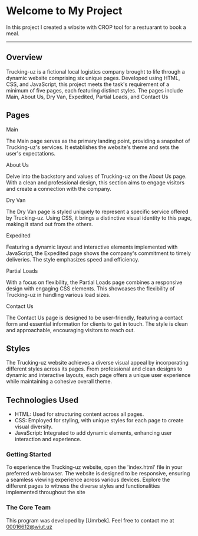 # Welcome to My Project
In this project I created a wibsite with CROP tool for a restuarant to book a meal.
***

## Overview
Trucking-uz is a fictional local logistics company brought to life through a dynamic website comprising six unique pages. Developed using HTML, CSS, and JavaScript, this project meets the task's requirement of a minimum of five pages, each featuring distinct styles. The pages include Main, About Us, Dry Van, Expedited, Partial Loads, and Contact Us 

## Pages
Main

The Main page serves as the primary landing point, providing a snapshot of Trucking-uz's services. It establishes the website's theme and sets the user's expectations.

About Us

Delve into the backstory and values of Trucking-uz on the About Us page. With a clean and professional design, this section aims to engage visitors and create a connection with the company.

Dry Van

The Dry Van page is styled uniquely to represent a specific service offered by Trucking-uz. Using CSS, it brings a distinctive visual identity to this page, making it stand out from the others.

Expedited

Featuring a dynamic layout and interactive elements implemented with JavaScript, the Expedited page shows the company's commitment to timely deliveries. The style emphasizes speed and efficiency.

Partial Loads

With a focus on flexibility, the Partial Loads page combines a responsive design with engaging CSS elements. This showcases the flexibility of Trucking-uz in handling various load sizes.

Contact Us

The Contact Us page is designed to be user-friendly, featuring a contact form and essential information for clients to get in touch. The style is clean and approachable, encouraging visitors to reach out.

## Styles
The Trucking-uz website achieves a diverse visual appeal by incorporating different styles across its pages. From professional and clean designs to dynamic and interactive layouts, each page offers a unique user experience while maintaining a cohesive overall theme.
## Technologies Used
<ul>
    <li>HTML: Used for structuring content across all pages.</li>
    <li>CSS: Employed for styling, with unique styles for each page to create visual diversity.</li>
    <li>JavaScript: Integrated to add dynamic elements, enhancing user interaction and experience.</li>
</ul>

### Getting Started
To experience the Trucking-uz website, open the 'index.html' file in your preferred web browser. The website is designed to be responsive, ensuring a seamless viewing experience across various devices. Explore the different pages to witness the diverse styles and functionalities implemented throughout the site

### The Core Team
This program was developed by [Umrbek]. Feel free to contact me at <a href="mailto:00016612@wiut.uz">00016612@wiut.uz</a>